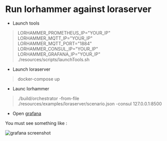 # Run lorhammer against loraserver

* Launch tools

> LORHAMMER_PROMETHEUS_IP="YOUR_IP" LORHAMMER_MQTT_IP="YOUR_IP" LORHAMMER_MQTT_PORT="1884" LORHAMMER_CONSUL_IP="YOUR_IP" LORHAMMER_GRAFANA_IP="YOUR_IP" ./resources/scripts/launchTools.sh

* Launch loraserver

> docker-compose up

* Launc lorhammer

> ./build/orchestrator -from-file ./resources/examples/loraserver/scenario.json -consul 127.0.0.1:8500

* Open [grafana](http://127.0.0.1:3000)

You must see something like :

![grafana screenshot](screenshotGrafana)